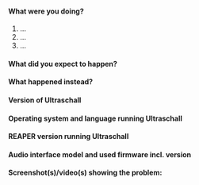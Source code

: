 <!--
READ THE FOLLOWING FIRST:

Read the FAQ: https://sendegate.de/c/ultraschall/Ultraschall-frequently-asked-questions

This is a bug and feature tracker, please only use it to report bugs or request features within Ultraschall and NOT REAPER.

Do not seek support here ("I need help with ...", "I have a question ..."), that belongs on the community forum at https://sendegate.de/c/ultraschall, NOT here.

Mark requests with a "[Request]" prefix in the title please. For bug reports fully fill out the bug reporting template below.

When reporting a bug do NOT delete ANY lines from the template.

Make sure any bug you want to report is still present with the CURRENT Ultraschall version and that it does not vanish when you upgrade to the current version of Ultraschall.

Thank you!
-->

#### What were you doing?

<!--
Please be as specific as possible here. The maintainers will need to reproduce your issue in order to fix it and that is not possible if they don't know what you did to get it to happen in the first place.

Ideally provide exact steps to follow in order to reproduce your problem:
-->

1. ...
2. ...
3. ...

<!--
If you encountered a problem with specific files of any sorts, make sure to also include a link to a file with which to reproduce the problem.
-->

#### What did you expect to happen?

#### What happened instead?

#### Version of Ultraschall

<!--
Can be found by selecting `About Ultraschall` from the Podcast menu. ALWAYS INCLUDE.
-->

#### Operating system and language running Ultraschall

<!--
Windows, macOS or Linux, something else? With version, edition and language please. ALWAYS INCLUDE.
-->

#### REAPER version running Ultraschall

<!--
Can be found in the title bar of the REAPER application window. ALWAYS INCLUDE.
-->

#### Audio interface model and used firmware incl. version

<!--
If applicable, always include if unsure.
-->

#### Screenshot(s)/video(s) showing the problem:

<!--
If applicable. Always include if unsure or reporting UI issues.
-->
